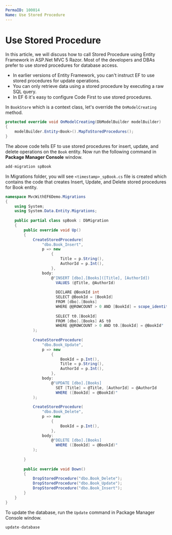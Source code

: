```yaml
---
PermaID: 100014
Name: Use Stored Procedure
---
```


# Use Stored Procedure

In this article, we will discuss how to call Stored Procedure using Entity Framework in ASP.Net MVC 5 Razor. Most of the developers and DBAs prefer to use stored procedures for database access. 

 - In earlier versions of Entity Framework, you can't instruct EF to use stored procedures for update operations. 
 - You can only retrieve data using a stored procedure by executing a raw SQL query. 
 - In EF 6 it's easy to configure Code First to use stored procedures.

In `BookStore` which is a context class, let's override the `OnModelCreating` method.

```csharp
protected override void OnModelCreating(DbModelBuilder modelBuilder)
{
    modelBuilder.Entity<Book>().MapToStoredProcedures();
}
```

The above code tells EF to use stored procedures for insert, update, and delete operations on the `Book` entity. Now run the following command in **Package Manager Console** window.

```csharp
add-migration spBook
```

In Migrations folder, you will see `<timestamp>_spBook.cs` file is created which contains the code that creates Insert, Update, and Delete stored procedures for Book entity.

```csharp
namespace MvcWithEF6Demo.Migrations
{
    using System;
    using System.Data.Entity.Migrations;
    
    public partial class spBook : DbMigration
    {
        public override void Up()
        {
            CreateStoredProcedure(
                "dbo.Book_Insert",
                p => new
                    {
                        Title = p.String(),
                        AuthorId = p.Int(),
                    },
                body:
                    @"INSERT [dbo].[Books]([Title], [AuthorId])
                      VALUES (@Title, @AuthorId)
                      
                      DECLARE @BookId int
                      SELECT @BookId = [BookId]
                      FROM [dbo].[Books]
                      WHERE @@ROWCOUNT > 0 AND [BookId] = scope_identity()
                      
                      SELECT t0.[BookId]
                      FROM [dbo].[Books] AS t0
                      WHERE @@ROWCOUNT > 0 AND t0.[BookId] = @BookId"
            );
            
            CreateStoredProcedure(
                "dbo.Book_Update",
                p => new
                    {
                        BookId = p.Int(),
                        Title = p.String(),
                        AuthorId = p.Int(),
                    },
                body:
                    @"UPDATE [dbo].[Books]
                      SET [Title] = @Title, [AuthorId] = @AuthorId
                      WHERE ([BookId] = @BookId)"
            );
            
            CreateStoredProcedure(
                "dbo.Book_Delete",
                p => new
                    {
                        BookId = p.Int(),
                    },
                body:
                    @"DELETE [dbo].[Books]
                      WHERE ([BookId] = @BookId)"
            );
            
        }
        
        public override void Down()
        {
            DropStoredProcedure("dbo.Book_Delete");
            DropStoredProcedure("dbo.Book_Update");
            DropStoredProcedure("dbo.Book_Insert");
        }
    }
}
```

To update the database, run the `Update` command in Package Manager Console window.

```csharp
update-database
```
